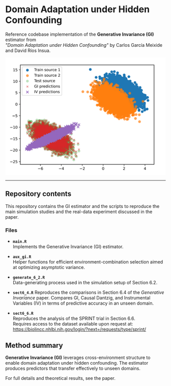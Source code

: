 # Domain Adaptation under Hidden Confounding

Reference codebase implementation of the **Generative Invariance (GI)** estimator from  
*"Domain Adaptation under Hidden Confounding"* by Carlos García Meixide and David Ríos Insua.

![Simpson's paradox illustration](simpson.png)

---

## Repository contents

This repository contains the GI estimator and the scripts to reproduce the main simulation studies and the real-data experiment discussed in the paper.

### Files

- **`main.R`**  
  Implements the Generative Invariance (GI) estimator. 

- **`aux_gi.R`**  
  Helper functions for efficient environment-combination selection aimed at optimizing asymptotic variance.

- **`generate_6_2.R`**  
  Data-generating process used in the simulation setup of Section 6.2.

- **`sect6_4.R`**
  Reproduces the comparisons in Section 6.4 of the *Generative Invariance* paper. Compares GI, Causal Dantzig, and Instrumental Variables (IV) in terms of predictive accuracy in an unseen domain.

- **`sect6_6.R`**  
  Reproduces the analysis of the SPRINT trial in Section 6.6.  
  Requires access to the dataset available upon request at: <https://biolincc.nhlbi.nih.gov/login/?next=/requests/type/sprint/>



## Method summary

**Generative Invariance (GI)** leverages cross-environment structure to enable domain adaptation under hidden confounding. The estimator produces predictors that transfer effectively to unseen domains.

For full details and theoretical results, see the paper.



